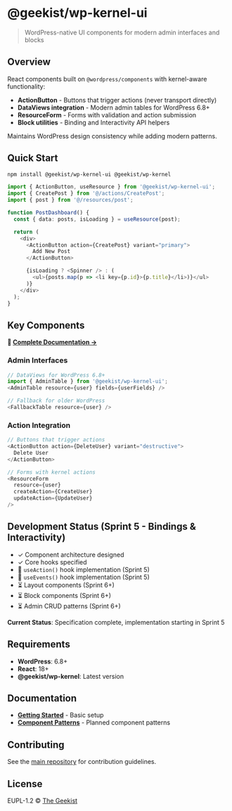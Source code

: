 # @geekist/wp-kernel-ui

> WordPress-native UI components for modern admin interfaces and blocks

## Overview

React components built on `@wordpress/components` with kernel-aware functionality:

- **ActionButton** - Buttons that trigger actions (never transport directly)
- **DataViews integration** - Modern admin tables for WordPress 6.8+
- **ResourceForm** - Forms with validation and action submission
- **Block utilities** - Binding and Interactivity API helpers

Maintains WordPress design consistency while adding modern patterns.

## Quick Start

```bash
npm install @geekist/wp-kernel-ui @geekist/wp-kernel
```

```typescript
import { ActionButton, useResource } from '@geekist/wp-kernel-ui';
import { CreatePost } from '@/actions/CreatePost';
import { post } from '@/resources/post';

function PostDashboard() {
  const { data: posts, isLoading } = useResource(post);

  return (
    <div>
      <ActionButton action={CreatePost} variant="primary">
        Add New Post
      </ActionButton>

      {isLoading ? <Spinner /> : (
        <ul>{posts.map(p => <li key={p.id}>{p.title}</li>)}</ul>
      )}
    </div>
  );
}
```

## Key Components

**📖 [Complete Documentation →](../../docs/packages/ui.md)**

### Admin Interfaces

```typescript
// DataViews for WordPress 6.8+
import { AdminTable } from '@geekist/wp-kernel-ui';
<AdminTable resource={user} fields={userFields} />

// Fallback for older WordPress
<FallbackTable resource={user} />
```

### Action Integration

```typescript
// Buttons that trigger actions
<ActionButton action={DeleteUser} variant="destructive">
  Delete User
</ActionButton>

// Forms with kernel actions
<ResourceForm
  resource={user}
  createAction={CreateUser}
  updateAction={UpdateUser}
/>
```

## Development Status (Sprint 5 - Bindings & Interactivity)

- ✓ Component architecture designed
- ✓ Core hooks specified
- 🚧 `useAction()` hook implementation (Sprint 5)
- 🚧 `useEvents()` hook implementation (Sprint 5)
- ⏳ Layout components (Sprint 6+)
- ⏳ Block components (Sprint 6+)
- ⏳ Admin CRUD patterns (Sprint 6+)

**Current Status**: Specification complete, implementation starting in Sprint 5

## Requirements

- **WordPress**: 6.8+
- **React**: 18+
- **@geekist/wp-kernel**: Latest version

## Documentation

- **[Getting Started](https://thegeekist.github.io/wp-kernel/getting-started/)** - Basic setup
- **[Component Patterns](https://thegeekist.github.io/wp-kernel/guide/ui-patterns)** - Planned component patterns

## Contributing

See the [main repository](https://github.com/theGeekist/wp-kernel) for contribution guidelines.

## License

EUPL-1.2 © [The Geekist](https://github.com/theGeekist)
